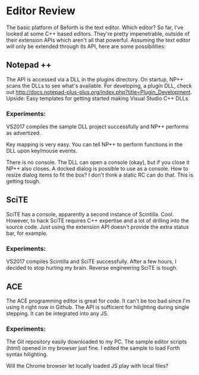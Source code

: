 # Editor Review
The basic platform of Beforth is the text editor. Which editor? So far, I've looked at some C++ based editors. They're pretty impenetrable, outside of their extension APIs which aren't all that powerful. Assuming the text editor will only be extended through its API, here are some possibilities:

## Notepad ++
The API is accessed via a DLL in the plugins directory. On startup, NP++ scans the DLLs to see what's available. For developing, a plugin DLL, check out http://docs.notepad-plus-plus.org/index.php?title=Plugin_Development. Upside: Easy templates for getting started making Visual Studio C++ DLLs. 

### Experiments:
VS2017 compiles the sample DLL project successfully and NP++ performs as advertized.

Key mapping is very easy. You can tell NP++ to perform functions in the DLL upon key/mouse events.

There is no console. The DLL can open a console (okay), but if you close it NP++ also closes. A docked dialog is possible to use as a console. How to resize dialog items to fit the box? I don't think a static RC can do that. This is getting tough.

## SciTE
SciTE has a console, apparently a second instance of Scintilla. Cool. However, to hack SciTE requires C++ expertise and a lot of drilling into the source code. Just using the extension API doesn't provide the extra status bar, for example.

### Experiments:
VS2017 compiles Scintilla and SciTE successfully. After a few hours, I decided to stop hurting my brain. Reverse engineering SciTE is tough. 

## ACE
The ACE programming editor is great for code. It can't be too bad since I'm using it right now in Github. The API is sufficient for hilighting during single stepping. It can be integrated into any JS. 

### Experiments:
The Git repository easily downloaded to my PC. The sample editor scripts (html) opened in my browser just fine. I edited the sample to load Forth syntax hilighting.

Will the Chrome browser let locally loaded JS play with local files? 
